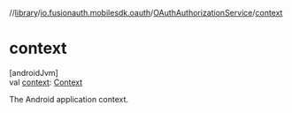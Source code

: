 //[library](../../../index.md)/[io.fusionauth.mobilesdk.oauth](../index.md)/[OAuthAuthorizationService](index.md)/[context](context.md)

# context

[androidJvm]\
val [context](context.md): [Context](https://developer.android.com/reference/kotlin/android/content/Context.html)

The Android application context.